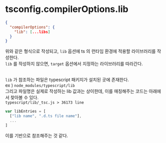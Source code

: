 # tsconfig.compilerOptions.lib

```json
{
  "compilerOptions": {
    "lib": [...libs]
  }
}
```

위와 같은 형식으로 작성되고, `lib` 옵션에 ts 의 런타임 환경에 적용할 라이브러리를 작성한다.<br>
`lib` 를 작성하지 않으면, `target` 옵션에서 지정하는 라이브러리를 따라간다.<br><br>

`lib` 가 참조하는 파일은 typescript 패키지가 설치된 곳에 존재한다.<br>
ex ) `node_modules/typescript/lib`<br>
그리고 파일명은 실제로 작성하는 lib 값과는 상이한데, 이를 매칭해주는 코드는 아래에서 찾아볼 수 있다.<br>
`typescript/lib/_tsc.js > 36173 line`

```javascript
var libEntries = [
  ["lib name", ".d.ts file name"],
  ...
]
```

이를 기반으로 참조해주는 것 같다.
